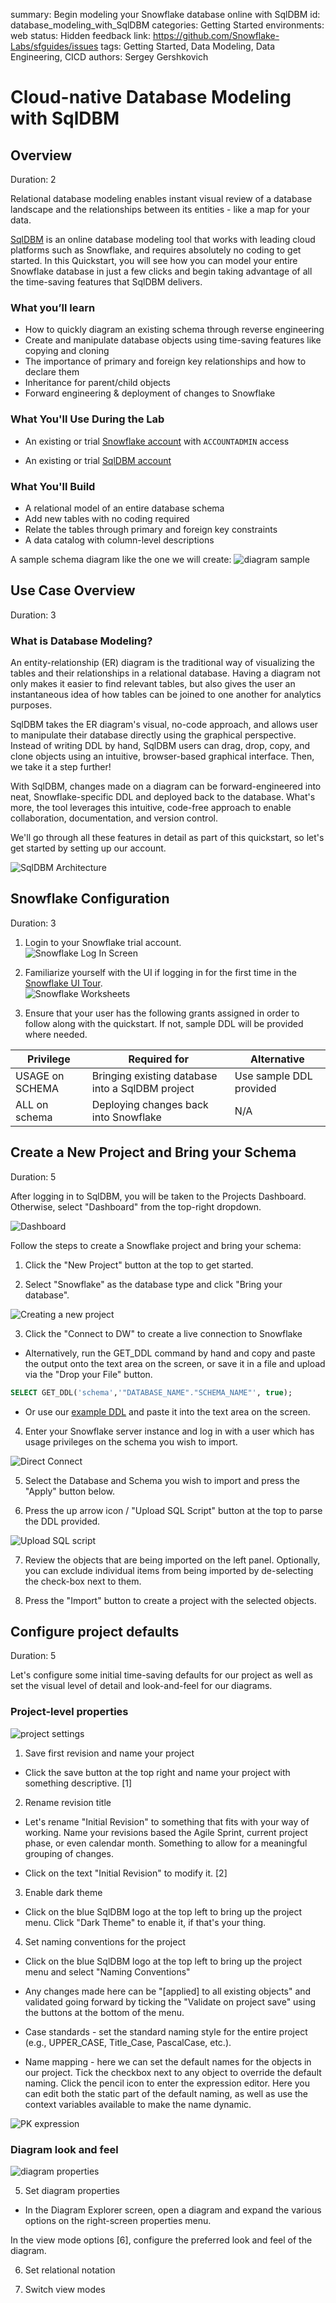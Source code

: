 summary: Begin modeling your Snowflake database online with SqlDBM 
id: database_modeling_with_SqlDBM 
categories: Getting Started
environments: web
status: Hidden 
feedback link: https://github.com/Snowflake-Labs/sfguides/issues
tags: Getting Started, Data Modeling, Data Engineering, CICD 
authors: Sergey Gershkovich


# Cloud-native Database Modeling with SqlDBM 
<!-- ------------------------ -->
## Overview 
Duration: 2

Relational database modeling enables instant visual review of a database landscape and the relationships between its entities - like a map for your data. 

[SqlDBM](https://www.SqlDBM.com) is an online database modeling tool that works with leading cloud platforms such as Snowflake, and requires absolutely no coding to get started. In this Quickstart, you will see how you can model your entire Snowflake database in just a few clicks and begin taking advantage of all the time-saving features that SqlDBM delivers. 

### What you’ll learn 
* How to quickly diagram an existing schema through reverse engineering
* Create and manipulate database objects using time-saving features like copying and cloning
* The importance of primary and foreign key relationships and how to declare them 
* Inheritance for parent/child objects 
* Forward engineering & deployment of changes to Snowflake

### What You'll Use During the Lab

* An existing or trial [Snowflake account](https://trial.snowflake.com/) with `ACCOUNTADMIN` access

* An existing or trial [SqlDBM account](https://sqldbm.com/Home/)  


### What You'll Build
* A relational model of an entire database schema
* Add new tables with no coding required
* Relate the tables through primary and foreign key constraints
* A data catalog with column-level descriptions

A sample schema diagram like the one we will create: 
![diagram sample](assets/diagram_sample.jpg)

<!-- ------------------------ -->
## Use Case Overview 
Duration: 3

### What is Database Modeling?
An entity-relationship (ER) diagram is the traditional way of visualizing the tables and their relationships in a relational database. Having a diagram not only makes it easier to find relevant tables, but also gives the user an instantaneous idea of how tables can be joined to one another for analytics purposes. 

SqlDBM takes the ER diagram's visual, no-code approach, and allows user to manipulate their database directly using the graphical perspective. Instead of writing DDL by hand, SqlDBM users can drag, drop, copy, and clone objects using an intuitive, browser-based graphical interface. Then, we take it a step further!

With SqlDBM, changes made on a diagram can be forward-engineered into neat, Snowflake-specific DDL and deployed back to the database. What's more, the tool leverages this intuitive, code-free approach to enable collaboration, documentation, and version control. 

We'll go through all these features in detail as part of this quickstart, so let's get started by setting up our account. 

![SqlDBM Architecture](assets/SqlDBM_architecture.png)   

<!-- ------------------------ -->
## Snowflake Configuration 
Duration: 3

1. Login to your Snowflake trial account.  
![Snowflake Log In Screen](assets/snowflake_login.png)  

2. Familiarize yourself with the UI if logging in for the first time in the [Snowflake UI Tour](https://docs.snowflake.com/en/user-guide/snowflake-manager.html#quick-tour-of-the-web-interface).  
![Snowflake Worksheets](assets/snowflake_worksheets.png)  

3. Ensure that your user has the following grants assigned in order to follow along with the quickstart. If not, sample DDL will be provided where needed. 


Privilege | Required for | Alternative
---------|----------|---------
 USAGE on SCHEMA | Bringing existing database into a SqlDBM project | Use sample DDL provided
 ALL on schema | Deploying changes back into Snowflake | N/A

<!-- ------------------------ -->
## Create a New Project and Bring your Schema
Duration: 5

After logging in to SqlDBM, you will be taken to the Projects Dashboard. Otherwise, select "Dashboard" from the top-right dropdown.

![Dashboard](assets/dashboard.jpg)  

Follow the steps to create a Snowflake project and bring your schema: 

1. Click the "New Project" button at the top to get started.

2. Select "Snowflake" as the database type and click "Bring your database".

![Creating a new project](assets/bring_your_db.jpg)

3. Click the "Connect to DW" to create a live connection to Snowflake

* Alternatively, run the GET_DDL command by hand and copy and paste the output onto the text area on the screen, or save it in a file and upload via the "Drop your File" button. 

```sql
SELECT GET_DDL('schema','"DATABASE_NAME"."SCHEMA_NAME"', true);
```

* Or use our [example DDL](assets/sample_schema.sql ) and paste it into the text area on the screen.

4. Enter your Snowflake server instance and log in with a user which has usage privileges on the schema you wish to import.

![Direct Connect ](assets/direct_connect.jpg)

5. Select the Database and Schema you wish to import and press the "Apply" button below. 

6. Press the up arrow icon / "Upload SQL Script" button at the top to parse the DDL provided.

![Upload SQL script](assets/upload_sql.jpg)

7. Review the objects that are being imported on the left panel. Optionally, you can exclude individual items from being imported by de-selecting the check-box next to them. 

8. Press the "Import" button to create a project with the selected objects. 


<!-- ------------------------ -->
## Configure project defaults
Duration: 5

Let's configure some initial time-saving defaults for our project as well as set the visual level of detail and look-and-feel for our diagrams.

### Project-level properties

![project settings](assets/project_settings.jpg)

1. Save first revision and name your project

* Click the save button at the top right and name your project with something descriptive. [1]


2. Rename revision title

* Let's rename "Initial Revision" to something that fits with your way of working. Name your revisions based the Agile Sprint, current project phase, or even calendar month. Something to allow for a meaningful grouping of changes. 

* Click on the text "Initial Revision" to modify it. [2]

3. Enable dark theme

* Click on the blue SqlDBM logo at the top left to bring up the project menu. Click "Dark Theme" to enable it, if that's your thing. 

4. Set naming conventions for the project

* Click on the blue SqlDBM logo at the top left to bring up the project menu and select "Naming Conventions"

* Any changes made here can be "[applied] to all existing objects" and validated going forward by ticking the "Validate on project save" using the buttons at the bottom of the menu.

* Case standards - set the standard naming style for the entire project (e.g., UPPER_CASE, Title_Case, PascalCase, etc.). 

* Name mapping - here we can set the default names for the objects in our project. Tick the checkbox next to any object to override the default naming. Click the pencil icon to enter the expression editor. Here you can edit both the static part of the default naming, as well as use the context variables available to make the name dynamic.

![PK expression](assets/PK_expression.jpg)

### Diagram look and feel 

![diagram properties](assets/diagram_properties2.jpg)


5. Set diagram properties

* In the Diagram Explorer screen, open a diagram and expand the various options on the right-screen properties menu. 

In the view mode options [6], configure the preferred look and feel of the diagram.



6. Set relational notation


7. Switch view modes